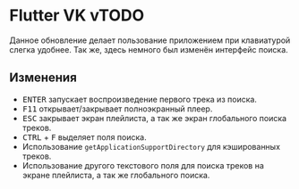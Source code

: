 <!-- markdownlint-disable MD033 -->

# Flutter VK vTODO

Данное обновление делает пользование приложением при клавиатурой слегка удобнее. Так же, здесь немного был изменён интерфейс поиска.

## Изменения

- <kbd>ENTER</kbd> запускает воспроизведение первого трека из поиска.
- <kbd>F11</kbd> открывает/закрывает полноэкранный плеер.
- <kbd>ESC</kbd> закрывает экран плейлиста, а так же экран глобального поиска треков.
- <kbd>CTRL</kbd> + <kbd>F</kbd> выделяет поля поиска.
- Использование `getApplicationSupportDirectory` для кэшированных треков.
- Использование другого текстового поля для поиска треков на экране плейлиста, а так же глобального поиска.

<!-- Изменения с других Pre-release версий, которые должны быть отображены в non-pre версии: -->

<!--
- Экспериментальная система кэширования треков, благодаря которой треки не загружаются по несколько раз, экономя интернет траффик. В данный момент, данная система работает лишь с «лайкнутыми» треками. Учтите, что ввиду особенностей работы Android, кэш треков может очищаться в некоторых случаях. В будущем, кэш треков будет работать совершенно по-иному.
- Кнопки для переключения разделов музыки (например, «Ваша музыка», «Ваши плейлисты» и прочие) теперь расположены в самом низу в мобильном интерфейсе.
- Отображение анимации загрузки на изображении трека.
- Теперь мини-плеер снизу при мобильном интерфейсе имеет равное, по сравнению с остальным интерфейсом расстояние слева и справа. Теперь плеер словно находится на одном и том же уровне что и остальной интерфейс.
- Фикс обрезки текста на мини-плеере в мобильном интерфейсе.
- Интерфейс теперь слегка меньше "глючит" при переключении между треками на Windows.
- Убрал эффект "свечения" на экране с информацией о треке.
- Разделы по типу «Ваши плейлисты», «Плейлисты для Вас» теперь не "обрезаются" справа и слева.
- Фикс цветов у кнопки для запуска плейлиста во время загрузки.
- Небольшое скругление, видное при наведении на плейлистах.
- Избавление от лишнего `Divider` и `SizedBox` на главном экране на последнем месте.
- Небольшие изменения блока "Как пусто" при включённых разделах музыки.
- Временно избавился от `IsolatedAudioHandler`.
- Пометил `AppLogger`'ы как `static`, благодаря чему больше виджетов стали `const`-виджетами.
- Избавился от лишнего `Hero` для плейлистов, который по-итогу не работал, и лишь вызывал ошибки при открытии полноэкранного плеера. -->
